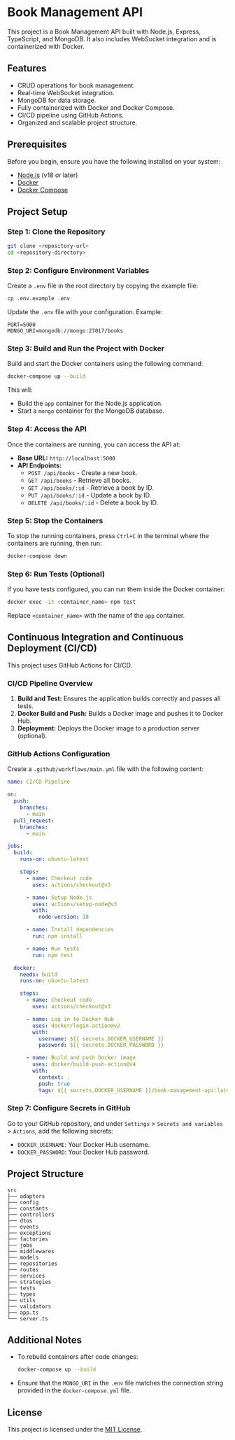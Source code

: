 # Book Management API

This project is a Book Management API built with Node.js, Express, TypeScript, and MongoDB. It also includes WebSocket integration and is containerized with Docker.

## Features

- CRUD operations for book management.
- Real-time WebSocket integration.
- MongoDB for data storage.
- Fully containerized with Docker and Docker Compose.
- CI/CD pipeline using GitHub Actions.
- Organized and scalable project structure.

## Prerequisites

Before you begin, ensure you have the following installed on your system:

- [Node.js](https://nodejs.org/) (v18 or later)
- [Docker](https://www.docker.com/)
- [Docker Compose](https://docs.docker.com/compose/)

## Project Setup

### Step 1: Clone the Repository

```bash
git clone <repository-url>
cd <repository-directory>
```

### Step 2: Configure Environment Variables

Create a `.env` file in the root directory by copying the example file:

```bash
cp .env.example .env
```

Update the `.env` file with your configuration. Example:

```env
PORT=5000
MONGO_URI=mongodb://mongo:27017/books
```

### Step 3: Build and Run the Project with Docker

Build and start the Docker containers using the following command:

```bash
docker-compose up --build
```

This will:

- Build the `app` container for the Node.js application.
- Start a `mongo` container for the MongoDB database.

### Step 4: Access the API

Once the containers are running, you can access the API at:

- **Base URL:** `http://localhost:5000`
- **API Endpoints:**
  - `POST /api/books` - Create a new book.
  - `GET /api/books` - Retrieve all books.
  - `GET /api/books/:id` - Retrieve a book by ID.
  - `PUT /api/books/:id` - Update a book by ID.
  - `DELETE /api/books/:id` - Delete a book by ID.

### Step 5: Stop the Containers

To stop the running containers, press `Ctrl+C` in the terminal where the containers are running, then run:

```bash
docker-compose down
```

### Step 6: Run Tests (Optional)

If you have tests configured, you can run them inside the Docker container:

```bash
docker exec -it <container_name> npm test
```

Replace `<container_name>` with the name of the `app` container.

## Continuous Integration and Continuous Deployment (CI/CD)

This project uses GitHub Actions for CI/CD.

### CI/CD Pipeline Overview

1. **Build and Test:** Ensures the application builds correctly and passes all tests.
2. **Docker Build and Push:** Builds a Docker image and pushes it to Docker Hub.
3. **Deployment:** Deploys the Docker image to a production server (optional).

### GitHub Actions Configuration

Create a `.github/workflows/main.yml` file with the following content:

```yaml
name: CI/CD Pipeline

on:
  push:
    branches:
      - main
  pull_request:
    branches:
      - main

jobs:
  build:
    runs-on: ubuntu-latest

    steps:
      - name: Checkout code
        uses: actions/checkout@v3

      - name: Setup Node.js
        uses: actions/setup-node@v3
        with:
          node-version: 18

      - name: Install dependencies
        run: npm install

      - name: Run tests
        run: npm test

  docker:
    needs: build
    runs-on: ubuntu-latest

    steps:
      - name: Checkout code
        uses: actions/checkout@v3

      - name: Log in to Docker Hub
        uses: docker/login-action@v2
        with:
          username: ${{ secrets.DOCKER_USERNAME }}
          password: ${{ secrets.DOCKER_PASSWORD }}

      - name: Build and push Docker image
        uses: docker/build-push-action@v4
        with:
          context: .
          push: true
          tags: ${{ secrets.DOCKER_USERNAME }}/book-management-api:latest
```

### Step 7: Configure Secrets in GitHub

Go to your GitHub repository, and under `Settings` > `Secrets and variables` > `Actions`, add the following secrets:

- `DOCKER_USERNAME`: Your Docker Hub username.
- `DOCKER_PASSWORD`: Your Docker Hub password.

## Project Structure

```plaintext
src
├── adapters
├── config
├── constants
├── controllers
├── dtos
├── events
├── exceptions
├── factories
├── jobs
├── middlewares
├── models
├── repositories
├── routes
├── services
├── strategies
├── tests
├── types
├── utils
├── validators
├── app.ts
└── server.ts
```

## Additional Notes

- To rebuild containers after code changes:

  ```bash
  docker-compose up --build
  ```

- Ensure that the `MONGO_URI` in the `.env` file matches the connection string provided in the `docker-compose.yml` file.

## License

This project is licensed under the [MIT License](LICENSE).

